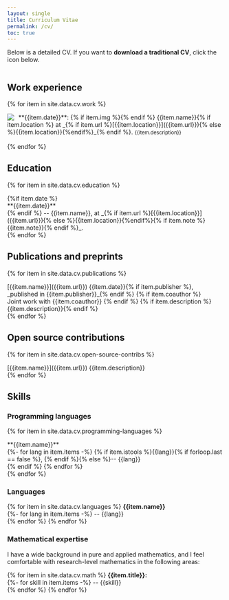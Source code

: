 ```yaml
---
layout: single
title: Curriculum Vitae
permalink: /cv/
toc: true
---
```



<style> 
.listWithDescription p{
  margin: 0.25em
}
</style> 

Below is a detailed CV. If you want to **download a traditional CV**, click the icon below.

<span style="display:inline-block; width: 50px;"></span>
<a href="https://github.com/RikVoorhaar/RikVoorhaar.github.io/raw/master/_data/cv.pdf" target="_blank"> <i class="fa fa-file-pdf fa-3x"></i></a>
<!-- <span style="display:inline-block; width: 20px;"></span>
<a href="https://github.com/RikVoorhaar/RikVoorhaar.github.io/raw/master/_data/resume.docx"> <i class="fa fa-file-word fa-3x"></i> </a> -->

## Work experience

{% for item in site.data.cv.work %}
<div class="listWithDescription" markdown="1">
**{{item.date}}**:  
{% if item.img %}<div style="padding-right:10px; float: left"><img src="{{item.img}}"></div>{% endif %}
 {{item.name}}{% if item.location %} at _{% if item.url %}[{{item.location}}]({{item.url}}){% else %}{{item.location}}{%endif%}_{% endif %}.  
<small>{{item.description}}</small>
</div>
<br>
{% endfor %}
 

## Education

{% for item in site.data.cv.education %}
<div class="listWithDescription" markdown="1">
{%if item.date %}<br>**{{item.date}}**<br>{% endif %}
-- {{item.name}}, at _{% if item.url %}[{{item.location}}]({{item.url}}){% else %}{{item.location}}{%endif%}{% if item.note %} {{item.note}}{% endif %}_.
</div>
{% endfor %}

<!-- ## Research

_Research interests_:
{%- for item in site.data.cv.research-interests-summary -%}
<br>-- {{item}}
{% endfor %}

{% for item in site.data.cv.research-interests-text %}
{{item}}
{% endfor %} -->

## Publications and preprints
{% for item in site.data.cv.publications %}

<div class="listWithDescription" markdown="1">
[{{item.name}}]({{item.url}}) {{item.date}}{% if item.publisher %}, _published in {{item.publisher}}_{% endif %}
{% if item.coauthor %}<br> Joint work with {{item.coauthor}} {% endif %}
{% if item.description %}<description>{{item.description}}</description>{% endif %}
<br>
</div>
{% endfor %}

## Open source contributions

{% for item in site.data.cv.open-source-contribs %}
<div class="listWithDescription" markdown="1">
[{{item.name}}]({{item.url}})
<description>{{item.description}}</description>
<br>
</div>
{% endfor %}


## Skills

### Programming languages

{% for item in site.data.cv.programming-languages %}
<div class="listWithDescription" markdown="1">
**{{item.name}}**<br>
{%- for lang in item.items -%}
{% if item.istools %}{{lang}}{% if forloop.last == false %}, {% endif %}{% else %}-- {{lang}}<br>{% endif %}
{% endfor %}<br>
</div>
{% endfor %}


### Languages

{% for item in site.data.cv.languages %}
**{{item.name}}**<br>
{%- for lang in item.items -%}
-- {{lang}}  
{% endfor %}
{% endfor %}


### Mathematical expertise

I have a wide background in pure and applied mathematics, and I feel comfortable with research-level
mathematics in the following areas:

{% for item in site.data.cv.math %}
**{{item.title}}:**<br>
{%- for skill in item.items -%}
-- {{skill}}  
{% endfor %}
{% endfor %}
